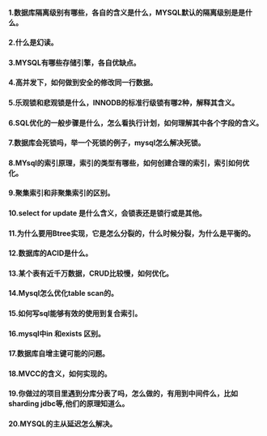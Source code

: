 #### 1.数据库隔离级别有哪些，各自的含义是什么，MYSQL默认的隔离级别是是什么。

#### 2.什么是幻读。

#### 3.MYSQL有哪些存储引擎，各自优缺点。

#### 4.高并发下，如何做到安全的修改同一行数据。

#### 5.乐观锁和悲观锁是什么，INNODB的标准行级锁有哪2种，解释其含义。

#### 6.SQL优化的一般步骤是什么，怎么看执行计划，如何理解其中各个字段的含义。

#### 7.数据库会死锁吗，举一个死锁的例子，mysql怎么解决死锁。

#### 8.MYsql的索引原理，索引的类型有哪些，如何创建合理的索引，索引如何优化。

#### 9.聚集索引和非聚集索引的区别。

#### 10.select for update 是什么含义，会锁表还是锁行或是其他。

#### 11.为什么要用Btree实现，它是怎么分裂的，什么时候分裂，为什么是平衡的。

#### 12.数据库的ACID是什么。

#### 13.某个表有近千万数据，CRUD比较慢，如何优化。

#### 14.Mysql怎么优化table scan的。

#### 15.如何写sql能够有效的使用到复合索引。

#### 16.mysql中in 和exists 区别。

#### 17.数据库自增主键可能的问题。

#### 18.MVCC的含义，如何实现的。

#### 19.你做过的项目里遇到分库分表了吗，怎么做的，有用到中间件么，比如sharding jdbc等,他们的原理知道么。

#### 20.MYSQL的主从延迟怎么解决。